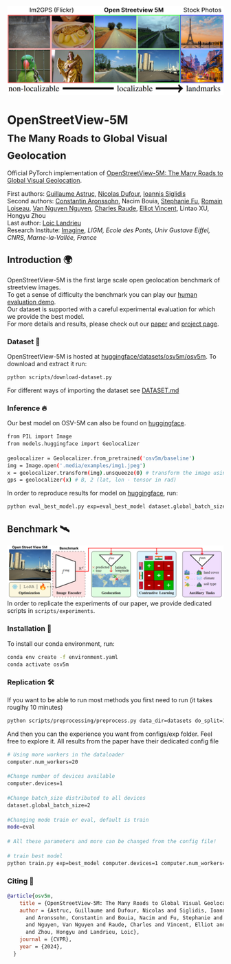 ![teaser.png](./.media/teaser.png)
# OpenStreetView-5M <br><sub>The Many Roads to Global Visual Geolocation</sub>

Official PyTorch implementation of [OpenStreetView-5M: The Many Roads to Global Visual Geolocation](https://imagine.enpc.fr/~guillaume-astruc/osv-5m).  

First authors: [Guillaume Astruc](https://gastruc.github.io/), [Nicolas Dufour](https://nicolas-dufour.github.io/), [Ioannis Siglidis](https://imagine.enpc.fr/~siglidii/)  
Second authors: [Constantin Aronssohn](), Nacim Bouia, [Stephanie Fu](https://stephanie-fu.github.io/), [Romain Loiseau](https://romainloiseau.fr/), [Van Nguyen Nguyen](https://nv-nguyen.github.io/), [Charles Raude](https://imagine.enpc.fr/~raudec/), [Elliot Vincent](https://imagine.enpc.fr/~vincente/), Lintao XU, Hongyu Zhou  
Last author: [Loic Landrieu](https://loiclandrieu.com/)  
Research Institute: [Imagine](https://imagine.enpc.fr/), _LIGM, Ecole des Ponts, Univ Gustave Eiffel, CNRS, Marne-la-Vallée, France_  

## Introduction 🌍
OpenStreetView-5M is the first large scale open geolocation benchmark of streetview images.  
To get a sense of difficulty the benchmark you can play our [human evaluation demo](https://huggingface.co/spaces/osv5m/plonk).  
Our dataset is supported with a careful experimental evaluation for which we provide the best model.  
For more details and results, please check out our [paper](arxiv) and [project page](https://imagine.enpc.fr/~guillaume-astruc/osv-5m).  

### Dataset 💾
OpenStreetView-5M is hosted at [huggingface/datasets/osv5m/osv5m](https://huggingface.co/datasets/osv5m/osv5m). To download and extract it run:
```bash
python scripts/download-dataset.py
``` 
For different ways of importing the dataset see [DATASET.md](DATASET.md) 

### Inference 🔥
Our best model on OSV-5M can also be found on [huggingface](https://huggingface.co/osv5m/baseline).  

```bash
from PIL import Image
from models.huggingface import Geolocalizer

geolocalizer = Geolocalizer.from_pretrained('osv5m/baseline')
img = Image.open('.media/examples/img1.jpeg')
x = geolocalizer.transform(img).unsqueeze(0) # transform the image using our dedicated transformer
gps = geolocalizer(x) # B, 2 (lat, lon - tensor in rad)
```

In order to reproduce results for model on [huggingface](https://huggingface.co/osv5m/baseline), run:

```bash
python eval_best_model.py exp=eval_best_model dataset.global_batch_size=1024
```

## Benchmark 🛰️
![benchmark.png](./.media/benchmark.png)
In order to replicate the experiments of our paper, we provide dedicated scripts in `scripts/experiments`.

### Installation 🌱
To install our conda environment, run:

```bash
conda env create -f environment.yaml
conda activate osv5m
```

### Replication 🛠️

If you want to be able to run most methods you first need to run (it takes rouglhy 10 minutes)

```bash
python scripts/preprocessing/preprocess.py data_dir=datasets do_split=1000 #You will need to run this code with other splitting/depth arguments if you want to use different quadtree arguments
```

And then you can the experience you want from configs/exp folder. Feel free to explore it. All results from the paper have their dedicated config file

```bash
# Using more workers in the dataloader
computer.num_workers=20

#Change number of devices available
computer.devices=1

#Change batch_size distributed to all devices
dataset.global_batch_size=2

#Changing mode train or eval, default is train
mode=eval

# All these parameters and more can be changed from the config file!

# train best model
python train.py exp=best_model computer.devices=1 computer.num_workers=16 dataset.global_batch_size=2
``` 

### Citing 💫

```bibtex
@article{osv5m,
    title = {OpenStreetView-5M: The Many Roads to Global Visual Geolocation},
    author = {Astruc, Guillaume and Dufour, Nicolas and Siglidis, Ioannis
      and Aronssohn, Constantin and Bouia, Nacim and Fu, Stephanie and Loiseau, Romain
      and Nguyen, Van Nguyen and Raude, Charles and Vincent, Elliot and Xu, Lintao
      and Zhou, Hongyu and Landrieu, Loic},
    journal = {CVPR},
    year = {2024},
  }
```
